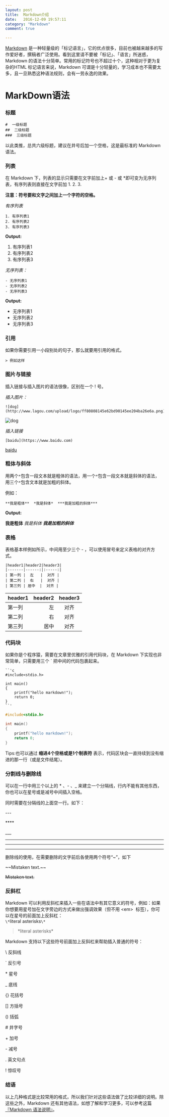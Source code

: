 ```yaml
---
layout: post
title:  Markdown介绍
date:   2016-12-09 19:57:11
category: "Markdown"
comment: true

---
```



[Markdown][1] 是一种轻量级的「标记语言」，它的优点很多，目前也被越来越多的写作爱好者，撰稿者广泛使用。看到这里请不要被「标记」、「语言」所迷惑，Markdown 的语法十分简单。常用的标记符号也不超过十个，这种相对于更为复杂的HTML 标记语言来说，Markdown 可谓是十分轻量的，学习成本也不需要太多，且一旦熟悉这种语法规则，会有一劳永逸的效果。

[1]: http://zh.wikipedia.org/wiki/Markdown

# MarkDown语法

### 标题
	#  一级标题  
	##  二级标题  
	###  三级标题

以此类推，总共六级标题，建议在井号后加一个空格，这是最标准的 Markdown 语法。

### 列表

在 Markdown 下，列表的显示只需要在文字前加上+ 或 - 或 *即可变为无序列表，有序列表则直接在文字前加 1. 2. 3.

**注意：符号要和文字之间加上一个字符的空格。**

*有序列表* 
   
```
1. 有序列表1
2. 有序列表2
3. 有序列表3
```

**Output:**

1. 有序列表1
2. 有序列表2
3. 有序列表3

*无序列表：*

```
- 无序列表1
- 无序列表2
- 无序列表3
```

**Output:**

- 无序列表1
- 无序列表2
- 无序列表3


### 引用

如果你需要引用一小段别处的句子，那么就要用引用的格式。

```
> 例如这样
```


### 图片与链接

插入链接与插入图片的语法很像，区别在一个 ! 号。

*插入图片：*

```
![dog](http://www.lagou.com/upload/logo/ff80808145e62bd90145ee204ba26e6a.png)
```
![dog](http://www.lagou.com/upload/logo/ff80808145e62bd90145ee204ba26e6a.png)

*插入链接*

```
[baidu](https://www.baidu.com)
```

[baidu](https://www.baidu.com)

### 粗体与斜体

用两个`*`包含一段文本就是粗体的语法，用一个`*`包含一段文本就是斜体的语法，用三个`*`包含文本就是加粗的斜体。

例如：

```
**我是粗体**  *我是斜体*  ***我是加粗的斜体***
```

**Output:**

**我是粗体**  *我是斜体*  ***我是加粗的斜体***

### 表格

表格基本样例如所示，中间用至少三个 - ，可以使用冒号来定义表格的对齐方式。

```
|header1|header2|header3|
|-------|------:|:-----:|
| 第一列 |  左   |  对齐 |
| 第二列 |  右   |  对齐 |
| 第三列 | 居中  |  对齐 |
```

|header1|header2|header3|
|---|---:|:---:|
|第一列|左|对齐|
|第二列|右|对齐|
|第三列|居中|对齐|

### 代码块

如果你是个程序猿，需要在文章里优雅的引用代码块，在 Markdown 下实现也非常简单，只需要用三个 ` 把中间的代码包裹起来。  

```
``'c
#include<stdio.h>

int main()
{
    printf("hello markdown!");
    return 0;
}
``'
```  



```c
#include<stdio.h>

int main()
{
    printf("hello markdown!");
    return 0;
}
```

Tips:也可以通过 **缩进4个空格或是1个制表符** 表示，代码区块会一直持续到没有缩进的那一行（或是文件结尾）。
 
### 分割线与删除线
 
可以在一行中用三个以上的 * 、- 、_  来建立一个分隔线，行内不能有其他东西，你也可以在星号或是减号中间插入空格。

同时需要在分隔线的上面空一行。如下：

\---

\****

\___

---

****

____

删除线的使用，在需要删除的文字前后各使用两个符号“~”，如下

\~~Mistaken text.~~

~~Mistaken text.~~

### 反斜杠

Markdown 可以利用反斜杠来插入一些在语法中有其它意义的符号，例如：如果你想要用星号加在文字旁边的方式来做出强调效果（但不用 <em\>
 标签），你可以在星号的前面加上反斜杠：  
`\*`literal asterisks`\*`

> \*literal asterisks\*

Markdown 支持以下这些符号前面加上反斜杠来帮助插入普通的符号：

\\ 反斜线

`  反引号

\* 星号

_ 底线

{} 花括号

[] 方括号

() 括弧

\# 井字号

\+ 加号

\- 减号

. 英文句点

! 惊叹号



### 结语

以上几种格式是比较常用的格式，所以我们针对这些语法做了比较详细的说明。除这些之外，Markdown 还有其他语法，如想了解和学习更多，可以参考这篇[『Markdown 语法说明』][2]。

[2]: http://wowubuntu.com/markdowns